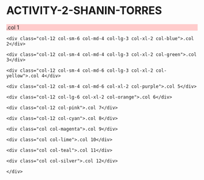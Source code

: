 # ACTIVITY-2-SHANIN-TORRES
<!DOCTYPE html>
<html lang="en">
<head>
  <meta charset="UTF-8">
  <meta name="viewport" content="width=device-width, initial-scale=1.0">
  <title>Bootstrap 12 Column Grid Example</title>
  <link href="https://stackpath.bootstrapcdn.com/bootstrap/4.5.2/css/bootstrap.min.css" rel="stylesheet">
  <style>
    .custom-grid {
      background-color: #f8f9fa;
      border: 1px solid #dee2e6;
      padding: 20px;
    }
    .custom-row {
      margin-bottom: 20px;
    }
    .custom-col {
      padding: 10px;
    }
    .col-red {
      background-color: #ffcccc;
    }
    .col-blue {
      background-color: #cceeff;
    }
    .col-green {
      background-color: #ccffcc;
    }
    .col-yellow {
      background-color: #ffff99;
    }
    .col-purple {
      background-color: #d9d2e9;
    }
    .col-orange {
      background-color: #ffcc99;
    }
    .col-pink {
      background-color: #ffc0cb;
    }
    .col-cyan {
      background-color: #e0ffff;
    }
    .col-magenta {
      background-color: #ff00ff;
    }
    .col-lime {
      background-color: #bfff00;
    }
    .col-teal {
      background-color: #008080;
    }
    .col-silver {
      background-color: #c0c0c0;
    }
  </style>
</head>
<body>

<div class="container">
  <div class="row custom-row">
    <div class="col-12 col-sm-6 col-md-4 col-lg-3 col-red">.col 1</div>
    
    <div class="col-12 col-sm-6 col-md-4 col-lg-3 col-xl-2 col-blue">.col 2</div>
    
    <div class="col-12 col-sm-4 col-md-4 col-lg-3 col-xl-2 col-green">.col 3</div>
    
    <div class="col-12 col-sm-4 col-md-6 col-lg-3 col-xl-2 col-yellow">.col 4</div>
    
    <div class="col-12 col-sm-4 col-md-6 col-xl-2 col-purple">.col 5</div>
    
    <div class="col-12 col-lg-6 col-xl-2 col-orange">.col 6</div>
    
    <div class="col-12 col-pink">.col 7</div>
    
    <div class="col-12 col-cyan">.col 8</div>
    
    <div class="col col-magenta">.col 9</div>
    
    <div class="col col-lime">.col 10</div>
    
    <div class="col col-teal">.col 11</div>

    <div class="col col-silver">.col 12</div>
    
    </div>
  </div>
</div>

</body>
</html>
